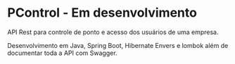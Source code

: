 # PControl - Em desenvolvimento
API Rest para controle de ponto e acesso dos usuários de uma empresa.

Desenvolvimento em Java, Spring Boot, Hibernate Envers e lombok além de documentar toda a API com Swagger.
